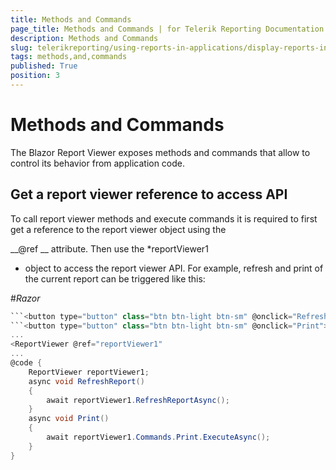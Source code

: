 ```yaml
---
title: Methods and Commands
page_title: Methods and Commands | for Telerik Reporting Documentation
description: Methods and Commands
slug: telerikreporting/using-reports-in-applications/display-reports-in-applications/web-application/blazor-report-viewer/methods-and-commands
tags: methods,and,commands
published: True
position: 3
---
```


# Methods and Commands



The Blazor Report Viewer exposes methods and commands that allow to control its behavior from application code.


## Get a report viewer reference to access API

To call report viewer methods and execute commands it is required to first get a reference to the report viewer object using the
          
__@ref
__ attribute.
          Then use the 
*reportViewer1
* object to access the report viewer API. For example, refresh and print of
          the current report can be triggered like this:
        
#_Razor_

	
````c#
```<button type="button" class="btn btn-light btn-sm" @onclick="RefreshReport">```Refresh Report</button>
```<button type="button" class="btn btn-light btn-sm" @onclick="Print">```Print Report</button>
...
<ReportViewer @ref="reportViewer1"
...
@code {
    ReportViewer reportViewer1;
    async void RefreshReport()
    {
        await reportViewer1.RefreshReportAsync();
    }
    async void Print()
    {
        await reportViewer1.Commands.Print.ExecuteAsync();
    }
}
          
````



